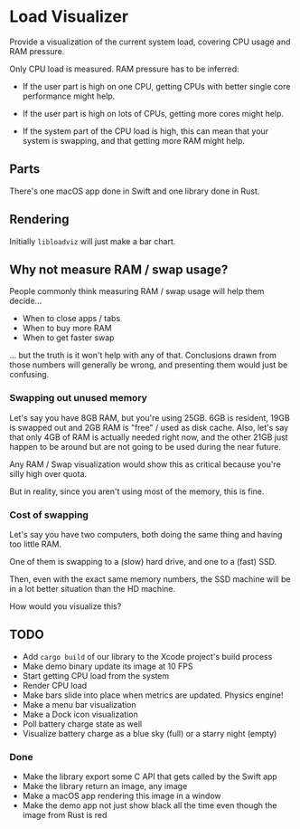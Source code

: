# Load Visualizer

Provide a visualization of the current system load, covering CPU usage and RAM
pressure.

Only CPU load is measured. RAM pressure has to be inferred:

* If the user part is high on one CPU, getting CPUs with better single core
performance might help.

* If the user part is high on lots of CPUs, getting more cores might help.

* If the system part of the CPU load is high, this can mean that your system is
  swapping, and that getting more RAM might help.

## Parts

There's one macOS app done in Swift and one library done in Rust.

## Rendering

Initially `libloadviz` will just make a bar chart.

## Why not measure RAM / swap usage?

People commonly think measuring RAM / swap usage will help them decide...
* When to close apps / tabs
* When to buy more RAM
* When to get faster swap

... but the truth is it won't help with any of that. Conclusions drawn from
those numbers will generally be wrong, and presenting them would just be
confusing.

### Swapping out unused memory

Let's say you have 8GB RAM, but you're using 25GB. 6GB is resident, 19GB is
swapped out and 2GB RAM is "free" / used as disk cache. Also, let's say that
only 4GB of RAM is actually needed right now, and the other 21GB just happen to
be around but are not going to be used during the near future.

Any RAM / Swap visualization would show this as critical because you're silly
high over quota.

But in reality, since you aren't using most of the memory, this is fine.

### Cost of swapping

Let's say you have two computers, both doing the same thing and having too little RAM.

One of them is swapping to a (slow) hard drive, and one to a (fast) SSD.

Then, even with the exact same memory numbers, the SSD machine will be in a lot
better situation than the HD machine.

How would you visualize this?

## TODO

* Add `cargo build` of our library to the Xcode project's build process
* Make demo binary update its image at 10 FPS
* Start getting CPU load from the system
* Render CPU load
* Make bars slide into place when metrics are updated. Physics engine!
* Make a menu bar visualization
* Make a Dock icon visualization
* Poll battery charge state as well
* Visualize battery charge as a blue sky (full) or a starry night (empty)

### Done

* Make the library export some C API that gets called by the Swift app
* Make the library return an image, any image
* Make a macOS app rendering this image in a window
* Make the demo app not just show black all the time even though the image from
  Rust is red
